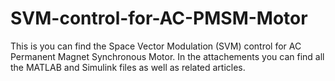 # SVM-control-for-AC-PMSM-Motor
This is you can find the Space Vector Modulation (SVM) control for AC Permanent Magnet Synchronous Motor. In the attachements you can find all the MATLAB and Simulink files as well as related articles.
